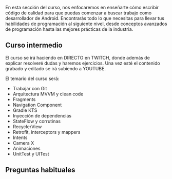 En esta sección del curso, nos enfocaremos en enseñarte cómo escribir código de calidad 
para que puedas comenzar a buscar trabajo como desarrollador de Android. 
Encontrarás todo lo que necesitas para llevar tus habilidades de programación al siguiente nivel,
desde conceptos avanzados de programación hasta las mejores prácticas de la industria.

## Curso intermedio

El curso se irá haciendo en DIRECTO en TWITCH, donde además de explicar resolveré dudas y haremos ejercicios. Una vez esté el contenido grabado y editado se irá subiendo a YOUTUBE.

El temario del curso será:
<br />
- Trabajar con Git
- Arquitectura MVVM y clean code
- Fragments
- Navigation Component
- Gradle KTS
- Inyección de dependencias
- StateFlow y corrutinas
- RecyclerView
- Retrofit, interceptors y mappers
- Intents
- Camera X
- Animaciones
- UnitTest y UITest

## Preguntas habituales